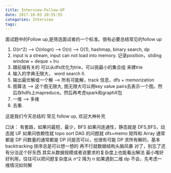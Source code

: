 ```yaml
---
title: Interview-Follow-UP
date: 2017-10-03 20:55:55
categories: Interview
tags:
---
```


面试题中的Follow up,是筛选面试者的一个标准。很有必要总结常见的follow up


1. O(n^2) --> O(nlogn) --> O(n) --> O(1), hashmap, binary search, dp
2. input is a stream, input can not load into memory. 记录position，sliding window + deque + lru 
3. 跟前缀有关的 可以从dfs优化为trie，可以挑最小的集合组 来建trie
4. 输入的字典无限大， word search II.
5. 输出最优解或一个解 --> 所有可能解，track 信息，dfs + memorization 
6. 图算法 --> 这个图无限大, 图无限大可以用key value pairs去表示一个图。然后存hdfs上mapreduce。然后再考虑spark和graphX包
7. 一维 --> 多维
8. 去重.

这是我们今天总结的 常见 follow up, 欢迎大神补充

口诀：
有套路，如果问最短，最少，BFS
如果问连通性，静态就是 DFS,BFS，动态就 UF
如果问依赖性就 topo sort
DAG 的问题就 dfs+memo
矩阵和 Array 通常都是 DP
问数量的通常都是 DP
问是否可以，也很有可能 DP
求所有解的，基本 backtracking
排序总是可以想一想的
再不行就数据结构头脑风暴
对了，别忘了还有分治这个好东西
其实从数据规模或者说要求的复杂度上也能看出解法
最小堆好好利用，往往可以把问题复杂度从 n^2 降为 n
如果遇到二维 dp 不会，先考虑一维情况如何解

